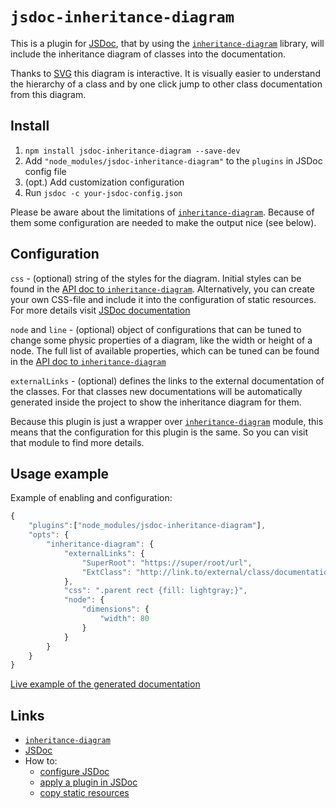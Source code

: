 # `jsdoc-inheritance-diagram`

This is a plugin for [JSDoc](http://usejsdoc.org/), that by using the [`inheritance-diagram`](https://github.com/valerii-zinchenko/inheritance-diagram) library, will include the inheritance diagram of classes into the documentation.

Thanks to [SVG](https://www.w3.org/Graphics/SVG/) this diagram is interactive. It is visually easier to understand the hierarchy of a class and by one click jump to other class documentation from this diagram.


## Install

1. `npm install jsdoc-inheritance-diagram --save-dev`
1. Add `"node_modules/jsdoc-inheritance-diagram"` to the `plugins` in JSDoc config file
1. (opt.) Add customization configuration
1. Run `jsdoc -c your-jsdoc-config.json`

Please be aware about the limitations of [`inheritance-diagram`](https://github.com/valerii-zinchenko/inheritance-diagram#limitations). Because of them some configuration are needed to make the output nice (see below).


## Configuration

`css` - (optional) string of the styles for the diagram. Initial styles can be found in the [API doc to `inheritance-diagram`](https://valerii-zinchenko.github.io/inheritance-diagram/doc/nightly/OutputAdapter.html#_css). Alternatively, you can create your own CSS-file and include it into the configuration of static resources. For more details visit [JSDoc documentation](http://usejsdoc.org/about-configuring-default-template.html#copying-static-files-to-the-output-directory)

`node` and `line` - (optional) object of configurations that can be tuned to change some physic properties of a diagram, like the width or height of a node. The full list of available properties, which can be tuned can be found in the [API doc to `inheritance-diagram`](https://valerii-zinchenko.github.io/inheritance-diagram/doc/nightly/Rendering.html#properties)

`externalLinks` - (optional) defines the links to the external documentation of the classes. For that classes new documentations will be automatically generated inside the project to show the inheritance diagram for them.

Because this plugin is just a wrapper over [`inheritance-diagram`](https://github.com/valerii-zinchenko/inheritance-diagram) module, this means that the configuration for this plugin is the same. So you can visit that module to find more details.


## Usage example

Example of enabling and configuration:

```js
{
	"plugins":["node_modules/jsdoc-inheritance-diagram"],
	"opts": {
		"inheritance-diagram": {
			"externalLinks": {
				"SuperRoot": "https://super/root/url",
				"ExtClass": "http://link.to/external/class/documentation.html"
			},
			"css": ".parent rect {fill: lightgray;}",
			"node": {
				"dimensions": {
					"width": 80
				}
			}
		}
	}
}
```

[Live example of the generated documentation](https://valerii-zinchenko.github.io/jsdoc-inheritance-diagram/doc/ChildL21.html)


## Links

* [`inheritance-diagram`](https://github.com/valerii-zinchenko/inheritance-diagram)
* [JSDoc](http://usejsdoc.org/)
* How to:
	* [configure JSDoc](http://usejsdoc.org/about-configuring-jsdoc.html)
	* [apply a plugin in JSDoc](http://usejsdoc.org/about-configuring-jsdoc.html#plugins)
	* [copy static resources](http://usejsdoc.org/about-configuring-default-template.html#copying-static-files-to-the-output-directory)
